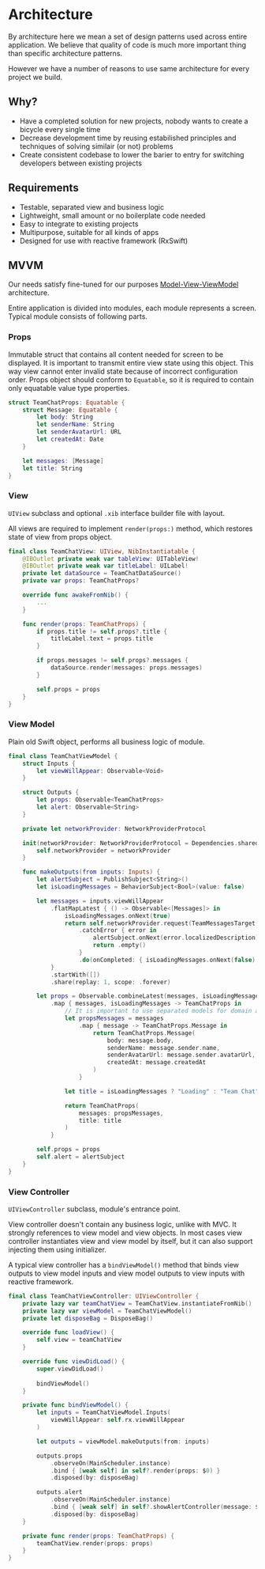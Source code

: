 # Architecture

By architecture here we mean a set of design patterns used across entire application. We believe that quality of code is much more important thing than specific architecture patterns.

However we have a number of reasons to use same architecture for every project we build.

## Why?

- Have a completed solution for new projects, nobody wants to create a bicycle every single time
- Decrease development time by reusing estabilished principles and techniques of solving similair (or not) problems
- Create consistent codebase to lower the barier to entry for switching developers between existing projects

## Requirements

- Testable, separated view and business logic
- Lightweight, small amount or no boilerplate code needed
- Easy to integrate to existing projects
- Multipurpose, suitable for all kinds of apps
- Designed for use with reactive framework (RxSwift)

## MVVM

Our needs satisfy fine-tuned for our purposes [Model-View-ViewModel](https://en.wikipedia.org/wiki/Model–view–viewmodel) architecture.

Entire application is divided into modules, each module represents a screen.
Typical module consists of following parts.

### Props

Immutable struct that contains all content needed for screen to be displayed.
It is important to transmit entire view state using this object. This way view cannot enter invalid state because of incorrect configuration order.
Props object should conform to `Equatable`, so it is required to contain only equatable value type properties.

```swift
struct TeamChatProps: Equatable {
    struct Message: Equatable {
        let body: String
        let senderName: String
        let senderAvatarUrl: URL
        let createdAt: Date
    }

    let messages: [Message]
    let title: String
}
```

### View

`UIView` subclass and optional `.xib` interface builder file with layout. 

All views are required to implement `render(props:)` method, which restores state of view from props object.

```swift
final class TeamChatView: UIView, NibInstantiatable {
    @IBOutlet private weak var tableView: UITableView!
    @IBOutlet private weak var titleLabel: UILabel!
    private let dataSource = TeamChatDataSource()
    private var props: TeamChatProps?

    override func awakeFromNib() {
        ...
    }

    func render(props: TeamChatProps) {
        if props.title != self.props?.title {
            titleLabel.text = props.title
        }    

        if props.messages != self.props?.messages {
            dataSource.render(messages: props.messages)
        }

        self.props = props
    }
}
```

### View Model

Plain old Swift object, performs all business logic of module.

```swift
final class TeamChatViewModel {
    struct Inputs {
        let viewWillAppear: Observable<Void>
    }

    struct Outputs {
        let props: Observable<TeamChatProps>
        let alert: Observable<String>
    }

    private let networkProvider: NetworkProviderProtocol

    init(networkProvider: NetworkProviderProtocol = Dependencies.shared.networkProvider) {
        self.networkProvider = networkProvider
    }

    func makeOutputs(from inputs: Inputs) {
        let alertSubject = PublishSubject<String>()
        let isLoadingMessages = BehaviorSubject<Bool>(value: false)

        let messages = inputs.viewWillAppear
            .flatMapLatest { () -> Observable<[Messages]> in
                isLoadingMessages.onNext(true)
                return self.networkProvider.request(TeamMessagesTarget())
                    .catchError { error in
                        alertSubject.onNext(error.localizedDescription)
                        return .empty()
                    }
                    .do(onCompleted: { isLoadingMessages.onNext(false) })
            }
            .startWith([])
            .share(replay: 1, scope: .forever)

        let props = Observable.combineLatest(messages, isLoadingMessages) { ($0, $1) }
            .map { messages, isLoadingMessages -> TeamChatProps in
                // It is important to use separated models for domain and props messages to decouple view from business logic
                let propsMessages = messages
                    .map { message -> TeamChatProps.Message in
                        return TeamChatProps.Message(
                            body: message.body,
                            senderName: message.sender.name,
                            senderAvatarUrl: message.sender.avatarUrl,
                            createdAt: message.createdAt
                        )
                    }

                let title = isLoadingMessages ? "Loading" : "Team Chat"

                return TeamChatProps(
                    messages: propsMessages,
                    title: title
                )
            }

        self.props = props
        self.alert = alertSubject
    }
}
```

### View Controller

`UIViewController` subclass, module's entrance point. 

View controller doesn't contain any business logic, unlike with MVC. It strongly references to view model and view objects. In most cases view controller instantiates view and view model by itself, but it can also support injecting them using initializer. 

A typical view controller has a `bindViewModel()` method that binds view outputs to view model inputs and view model outputs to view inputs with reactive framework.

```swift
final class TeamChatViewController: UIViewController {
    private lazy var teamChatView = TeamChatView.instantiateFromNib()
    private lazy var viewModel = TeamChatViewModel()
    private let disposeBag = DisposeBag()

    override func loadView() {
        self.view = teamChatView
    }

    override func viewDidLoad() {
        super.viewDidLoad()
        
        bindViewModel()
    }

    private func bindViewModel() {
        let inputs = TeamChatViewModel.Inputs(
            viewWillAppear: self.rx.viewWillAppear
        )

        let outputs = viewModel.makeOutputs(from: inputs)

        outputs.props
            .observeOn(MainScheduler.instance)
            .bind { [weak self] in self?.render(props: $0) }
            .disposed(by: disposeBag)

        outputs.alert
            .observeOn(MainScheduler.instance)
            .bind { [weak self] in self?.showAlertController(message: $0) }
            .disposed(by: disposeBag)
    }

    private func render(props: TeamChatProps) {
        teamChatView.render(props: props)
    }
}
```
